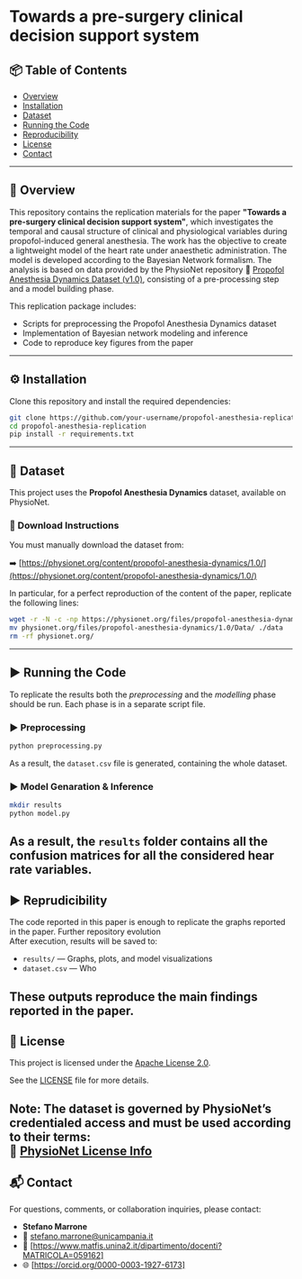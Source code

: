 # Towards a pre-surgery clinical decision support system

## 📦 Table of Contents

- [Overview](#overview)  
- [Installation](#-installation)  
- [Dataset](#dataset)  
- [Running the Code](#-running-the-code)  
- [Reproducibility](#reproducibility)  
- [License](#license)  
- [Contact](#contact)
---

## 🧠 Overview

This repository contains the replication materials for the paper **"Towards a pre-surgery clinical decision support 
system"**, which investigates the temporal and causal structure of clinical and physiological variables during  
propofol-induced general anesthesia. The work has the objective to create a lightweight model of the heart rate 
under anaesthetic administration. The model is developed according to the Bayesian Network formalism. The analysis 
is based on data provided by the PhysioNet repository
🔗 [Propofol Anesthesia Dynamics Dataset (v1.0)](https://physionet.org/content/propofol-anesthesia-dynamics/1.0/), 
consisting of a pre-processing step and a model building phase. 

This replication package includes:
- Scripts for preprocessing the Propofol Anesthesia Dynamics dataset  
- Implementation of Bayesian network modeling and inference  
- Code to reproduce key figures from the paper
---

## ⚙️ Installation
Clone this repository and install the required dependencies:

```bash
git clone https://github.com/your-username/propofol-anesthesia-replication.git
cd propofol-anesthesia-replication
pip install -r requirements.txt
```
---

## 📁 Dataset

This project uses the **Propofol Anesthesia Dynamics** dataset, available on PhysioNet.

### 🔽 Download Instructions

You must manually download the dataset from:

➡️ [https://physionet.org/content/propofol-anesthesia-dynamics/1.0/](https://physionet.org/content/propofol-anesthesia-dynamics/1.0/)

In particular, for a perfect reproduction of the content of the paper, replicate the following lines:

```bash
wget -r -N -c -np https://physionet.org/files/propofol-anesthesia-dynamics/1.0/
mv physionet.org/files/propofol-anesthesia-dynamics/1.0/Data/ ./data
rm -rf physionet.org/
```
---

## ▶️ Running the Code

To replicate the results both the *preprocessing* and the *modelling* phase should be run. Each phase is in a 
separate script file.

### ▶️ Preprocessing

```bash
python preprocessing.py
```

As a result, the `dataset.csv` file is generated, containing the whole dataset.

### ▶️ Model Genaration & Inference

```bash
mkdir results
python model.py
```

As a result, the `results` folder contains all the confusion matrices for all the considered hear rate variables.
---

## ▶️ Reprudicibility

The code reported in this paper is enough to replicate the graphs reported in the paper. Further repository evolution  
After execution, results will be saved to:

- `results/` — Graphs, plots, and model visualizations  
- `dataset.csv` — Who  

These outputs reproduce the main findings reported in the paper.
---

## 📝 License

This project is licensed under the [Apache License 2.0](https://www.apache.org/licenses/LICENSE-2.0).

See the [LICENSE](./LICENSE-2.0.txt) file for more details.

Note: The dataset is governed by PhysioNet’s credentialed access and must be used according to their terms:  
📄 [PhysioNet License Info](https://physionet.org/about/licenses/)
---

## 📬 Contact

For questions, comments, or collaboration inquiries, please contact:

- **Stefano Marrone**  
- 📧 stefano.marrone@unicampania.it  
- 🏢 [https://www.matfis.unina2.it/dipartimento/docenti?MATRICOLA=059162]  
- 🌐 [https://orcid.org/0000-0003-1927-6173]
